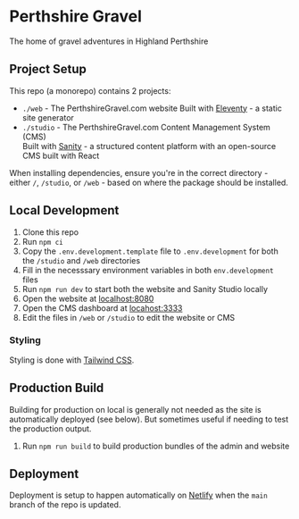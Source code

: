 # Perthshire Gravel

The home of gravel adventures in Highland Perthshire

## Project Setup

This repo (a monorepo) contains 2 projects:

- `./web` - The PerthshireGravel.com website
  Built with [Eleventy](https://www.11ty.dev/) - a static site generator
- `./studio` - The PerthshireGravel.com Content Management System (CMS)  
  Built with [Sanity](https://www.sanity.io/) - a structured content platform with an open-source CMS built with React

When installing dependencies, ensure you're in the correct directory - either `/`, `/studio`, or `/web` - based on where the package should be installed.

## Local Development

1. Clone this repo
2. Run `npm ci`
3. Copy the `.env.development.template` file to `.env.development` for both the `/studio` and `/web` directories
4. Fill in the necesssary environment variables in both `env.development` files
5. Run `npm run dev` to start both the website and Sanity Studio locally
6. Open the website at [localhost:8080](http://localhost:8080)
7. Open the CMS dashboard at [locahost:3333](https://localhost:3333)
8. Edit the files in `/web` or `/studio` to edit the website or CMS

### Styling

Styling is done with [Tailwind CSS](https://tailwindcss.com/).

## Production Build

Building for production on local is generally not needed as the site is automatically deployed (see below). But sometimes useful if needing to test the production output.

1. Run `npm run build` to build production bundles of the admin and website

## Deployment

Deployment is setup to happen automatically on [Netlify](https://www.netlify.com/) when the `main` branch of the repo is updated.
